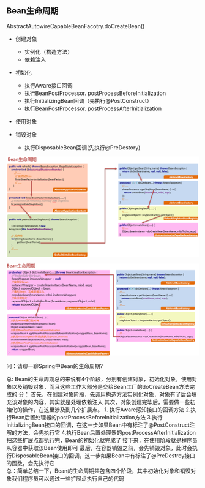 ## Bean生命周期

AbstractAutowireCapableBeanFacotry.doCreateBean()
- 创建对象
  - 实例化（构造方法）
  - 依赖注入
- 初始化
  - 执行Aware接口回调
  - 执行BeanPostProcessor. postProcessBeforeInitialization
  - 执行InitializingBean回调（先执行@PostConstruct）
  - 执行BeanPostProcessor. postProcessAfterInitialization

- 使用对象
- 销毁对象
  - 执行DisposableBean回调(先执行@PreDestory)

![Pic3](./images/Pic4.png)

![Pic4](./images/Pic5.png)

问：请聊一聊Spring中Bean的生命周期? 

总: Bean的生命周期总的来说有4个阶段，分别有创建对象，初始化对象，使用对象以及销毁对象，而且这些工作大部分是交给Bean工厂的doCreateBean方法完成的
分：
         首先，在创建对象阶段，先调用构造方法实例化对象，对象有了后会填充该对象的内容，其实就是处理依赖注入
         其次，对象创建完毕后，需要做一些初始化的操作，在这里涉及到几个扩展点。
	1. 执行Aware感知接口的回调方法
	2.执行Bean后置处理器的postProcessBeforeInitialization方法
	3.执行InitializingBean接口的回调，在这一步如果Bean中有标注了@PostConstruct注解的方法，会先执行它
	4.执行Bean后置处理器的postProcessAfterInitialization
	把这些扩展点都执行完，Bean的初始化就完成了
         接下来，在使用阶段就是程序员从容器中获取该Bean使用即可
         最后，在容器销毁之前，会先销毁对象，此时会执行DisposableBean接口的回调，这一步如果Bean中有标注了@PreDestroy接口的函数，会先执行它	
总：简单总结一下，Bean的生命周期共包含四个阶段，其中初始化对象和销毁对象我们程序员可以通过一些扩展点执行自己的代码
